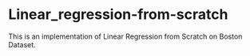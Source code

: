 # Linear_regression-from-scratch
This is an implementation of Linear Regression from Scratch on Boston Dataset.
